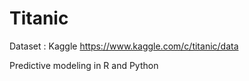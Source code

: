 # Titanic

Dataset : Kaggle 
https://www.kaggle.com/c/titanic/data

Predictive modeling in R and Python
